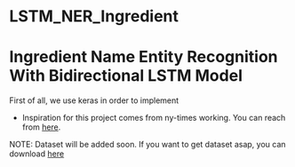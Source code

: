 # LSTM_NER_Ingredient

# Ingredient Name Entity Recognition With Bidirectional LSTM Model

First of all, we use keras in order to implement

 * Inspiration for this project comes from ny-times working. You can reach from [here][nytimes].
 
 NOTE: Dataset will be added soon. If you want to get dataset asap, you can download [here][dataset]




[crf_tut]:  http://people.cs.umass.edu/~mccallum/papers/crf-tutorial.pdf
[nytimes]: https://github.com/NYTimes/ingredient-phrase-tagger
[dataset]: https://github.com/NYTimes/ingredient-phrase-tagger/blob/master/nyt-ingredients-snapshot-2015.csv

